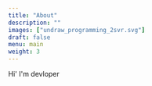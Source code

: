 ```yaml
---
title: "About"
description: ""
images: ["undraw_programming_2svr.svg"]
draft: false
menu: main
weight: 3
---
```


Hi' I'm devloper